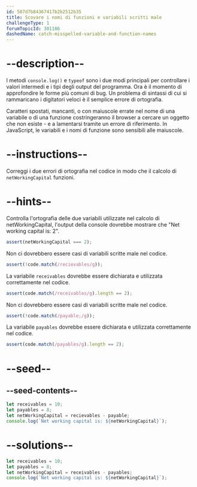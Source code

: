 ```yaml
---
id: 587d7b84367417b2b2512b35
title: Scovare i nomi di funzioni e variabili scritti male
challengeType: 1
forumTopicId: 301186
dashedName: catch-misspelled-variable-and-function-names
---
```


# --description--

I metodi `console.log()` e `typeof` sono i due modi principali per controllare i valori intermedi e i tipi degli output del programma. Ora è il momento di approfondire le forme più comuni di bug. Un problema di sintassi di cui si rammaricano i digitatori veloci è il semplice errore di ortografia.

Caratteri spostati, mancanti, o con maiuscole errate nel nome di una variabile o di una funzione costringeranno il browser a cercare un oggetto che non esiste - e a lamentarsi tramite un errore di riferimento. In JavaScript, le variabili e i nomi di funzione sono sensibili alle maiuscole.

# --instructions--

Correggi i due errori di ortografia nel codice in modo che il calcolo di `netWorkingCapital` funzioni.

# --hints--

Controlla l'ortografia delle due variabili utilizzate nel calcolo di netWorkingCapital, l'output della console dovrebbe mostrare che "Net working capital is: 2".

```js
assert(netWorkingCapital === 2);
```

Non ci dovrebbero essere casi di variabili scritte male nel codice.

```js
assert(!code.match(/recievables/g));
```

La variabile `receivables` dovrebbe essere dichiarata e utilizzata correttamente nel codice.

```js
assert(code.match(/receivables/g).length == 2);
```

Non ci dovrebbero essere casi di variabili scritte male nel codice.

```js
assert(!code.match(/payable;/g));
```

La variabile `payables` dovrebbe essere dichiarata e utilizzata correttamente nel codice.

```js
assert(code.match(/payables/g).length == 2);
```

# --seed--

## --seed-contents--

```js
let receivables = 10;
let payables = 8;
let netWorkingCapital = recievables - payable;
console.log(`Net working capital is: ${netWorkingCapital}`);
```

# --solutions--

```js
let receivables = 10;
let payables = 8;
let netWorkingCapital = receivables - payables;
console.log(`Net working capital is: ${netWorkingCapital}`);
```
